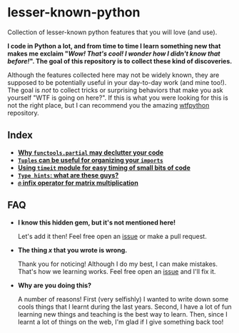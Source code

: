 # lesser-known-python
Collection of lesser-known python features that you will love (and use).

**I code in Python a lot, and from time to time I learn something new that makes me exclaim "*Wow! That's cool! I wonder how I didn't know that before!*". The goal of this repository is to collect these kind of discoveries.**

Although the features collected here may not be widely known, they are supposed to be potentially useful in your day-to-day work (and mine too!). The goal is *not* to collect tricks or surprising behaviors that make you ask yourself "WTF is going on here?". If this is what you were looking for this is not the right place, but I can recommend you the amazing [wtfpython](https://github.com/satwikkansal/wtfpython) repository.

## Index

* [**Why `functools.partial` may declutter your code**](./src/functools_partial.md)
* [**`Tuples` can be useful for organizing your `imports`**](./src/tuples_imports.md)
* [**Using `timeit` module for easy timing of small bits of code**](./src/timeit.ipynb)
* [**`Type hints`: what are these guys?**](./src/type_hints.ipynb)
* [**`@` infix operator for matrix multiplication**](./src/matmul_infix_op.ipynb)

## FAQ
* **I know this hidden gem, but it's not mentioned here!**
    
    Let's add it then! Feel free open an [issue](https://github.com/ndrplz/lesser-known-python/issues) or make a pull request.
    
* **The thing *x* that you wrote is wrong.**

    Thank you for noticing! Although I do my best, I can make mistakes. That's how we learning works. Feel free open an [issue](https://github.com/ndrplz/lesser-known-python/issues) and I'll fix it.
    
* **Why are you doing this?**

  A number of reasons! First (very selfishly) I wanted to write down some cools things that I learnt during the last years. Second, I have a lot of fun learning new things and teaching is the best way to learn. Then, since I learnt a lot of things on the web, I'm glad if I give something back too!
